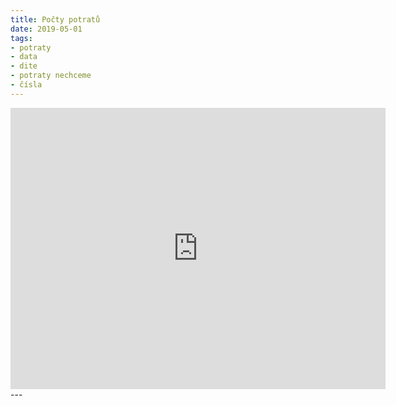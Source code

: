 ```yaml
---
title: Počty potratů
date: 2019-05-01  
tags: 
- potraty
- data
- dite
- potraty nechceme
- čísla
---
```


<iframe
  width="600"
  height="450"
  frameborder="0" style="border:0"
  src="https://www.google.com/maps/embed/v1/place?key=AIzaSyCTdPDNSbzh_SL0u-cgWCT8HTy9dCz7cWA&q=Praha+centrum
       &zoom=12
       &center=50.087946, 14.421205" 
        allowfullscreen>
</iframe>
---